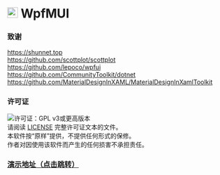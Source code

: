 # <img src="https://api.shunnet.top/pic/shun.png" height=24> WpfMUI

### 致谢
https://shunnet.top \
https://github.com/scottplot/scottplot \
https://github.com/lepoco/wpfui \
https://github.com/CommunityToolkit/dotnet \
https://github.com/MaterialDesignInXAML/MaterialDesignInXamlToolkit

### 许可证

![许可证：GPL v3或更高版本](https://img.shields.io/badge/License-GPL_v3_or_later-blue)  
请阅读 [LICENSE](LICENSE.txt) 完整许可证文本的文件。 \
本软件按“原样”提供，不提供任何形式的保修。 \
作者对因使用该软件而产生的任何损害不承担责任。

### [演示地址（点击跳转）](https://Shunnet.top/7EUf6)